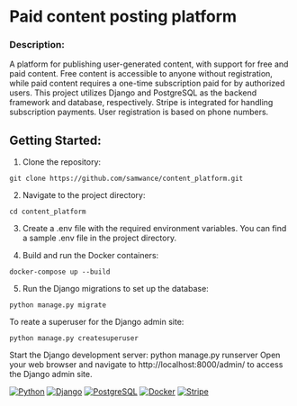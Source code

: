 # Paid content posting platform

### Description: 
A platform for publishing user-generated content, with support for free and paid content. Free content is accessible to anyone without registration, while paid content requires a one-time subscription paid for by authorized users. This project utilizes Django and PostgreSQL as the backend framework and database, respectively. Stripe is integrated for handling subscription payments. User registration is based on phone numbers.

## Getting Started:

1) Clone the repository:
```
git clone https://github.com/samwance/content_platform.git
```
2) Navigate to the project directory:
```
cd content_platform
```
3) Create a .env file with the required environment variables. You can find a sample .env file in the project directory.

4) Build and run the Docker containers:
```
docker-compose up --build
```
5) Run the Django migrations to set up the database:
```
python manage.py migrate
```
To reate a superuser for the Django admin site:
```
python manage.py createsuperuser
```

Start the Django development server:
python manage.py runserver
Open your web browser and navigate to http://localhost:8000/admin/ to access the Django admin site.

[![Python](https://img.shields.io/badge/-Python-464646?style=flat-square&logo=Python)](https://www.python.org/)
[![Django](https://img.shields.io/badge/-Django-464646?style=flat-square&logo=Django)](https://www.djangoproject.com/)
[![PostgreSQL](https://img.shields.io/badge/-PostgreSQL-464646?style=flat-square&logo=PostgreSQL)](https://www.postgresql.org/)
[![Docker](https://img.shields.io/badge/-Docker-464646?style=flat-square&logo=Docker)](https://www.docker.com/)
[![Stripe](https://img.shields.io/badge/-Stripe-464646?style=flat-square&logo=Stripe)](https://www.stripe.com/)
